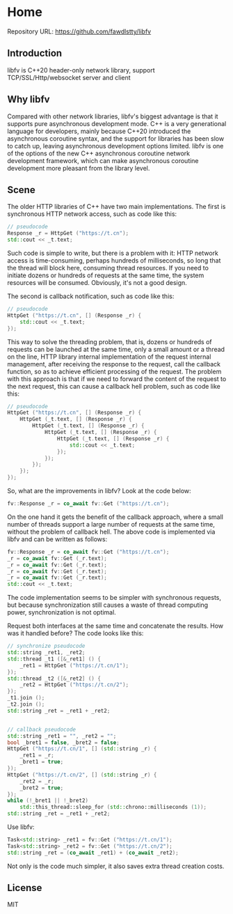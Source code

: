 # Home

Repository URL: <https://github.com/fawdlstty/libfv>

## Introduction

libfv is C++20 header-only network library, support TCP/SSL/Http/websocket server and client

## Why libfv

Compared with other network libraries, libfv's biggest advantage is that it supports pure asynchronous development mode. C++ is a very generational language for developers, mainly because C++20 introduced the asynchronous coroutine syntax, and the support for libraries has been slow to catch up, leaving asynchronous development options limited. libfv is one of the options of the new C++ asynchronous coroutine network development framework, which can make asynchronous coroutine development more pleasant from the library level.  

## Scene

The older HTTP libraries of C++ have two main implementations. The first is synchronous HTTP network access, such as code like this:

```cpp
// pseudocode
Response _r = HttpGet ("https://t.cn");
std::cout << _t.text;
```

Such code is simple to write, but there is a problem with it: HTTP network access is time-consuming, perhaps hundreds of milliseconds, so long that the thread will block here, consuming thread resources. If you need to initiate dozens or hundreds of requests at the same time, the system resources will be consumed. Obviously, it's not a good design.

The second is callback notification, such as code like this:

```cpp
// pseudocode
HttpGet ("https://t.cn", [] (Response _r) {
	std::cout << _t.text;
});
```

This way to solve the threading problem, that is, dozens or hundreds of requests can be launched at the same time, only a small amount or a thread on the line, HTTP library internal implementation of the request internal management, after receiving the response to the request, call the callback function, so as to achieve efficient processing of the request.  The problem with this approach is that if we need to forward the content of the request to the next request, this can cause a callback hell problem, such as code like this:

```cpp
// pseudocode
HttpGet ("https://t.cn", [] (Response _r) {
    HttpGet (_t.text, [] (Response _r) {
        HttpGet (_t.text, [] (Response _r) {
            HttpGet (_t.text, [] (Response _r) {
                HttpGet (_t.text, [] (Response _r) {
                    std::cout << _t.text;
                });
            });
        });
    });
});
```

So, what are the improvements in libfv? Look at the code below:

```cpp
fv::Response _r = co_await fv::Get ("https://t.cn");
```

On the one hand it gets the benefit of the callback approach, where a small number of threads support a large number of requests at the same time, without the problem of callback hell. The above code is implemented via libfv and can be written as follows:

```cpp
fv::Response _r = co_await fv::Get ("https://t.cn");
_r = co_await fv::Get (_r.text);
_r = co_await fv::Get (_r.text);
_r = co_await fv::Get (_r.text);
_r = co_await fv::Get (_r.text);
std::cout << _t.text;
```

The code implementation seems to be simpler with synchronous requests, but because synchronization still causes a waste of thread computing power, synchronization is not optimal.

Request both interfaces at the same time and concatenate the results.  How was it handled before?  The code looks like this:

```cpp
// synchronize pseudocode
std::string _ret1, _ret2;
std::thread _t1 ([&_ret1] () {
    _ret1 = HttpGet ("https://t.cn/1");
});
std::thread _t2 ([&_ret2] () {
    _ret2 = HttpGet ("https://t.cn/2");
});
_t1.join ();
_t2.join ();
std::string _ret = _ret1 + _ret2;


// callback pseudocode
std::string _ret1 = "", _ret2 = "";
bool _bret1 = false, _bret2 = false;
HttpGet ("https://t.cn/1", [] (std::string _r) {
    _ret1 = _r;
    _bret1 = true;
});
HttpGet ("https://t.cn/2", [] (std::string _r) {
    _ret2 = _r;
    _bret2 = true;
});
while (!_bret1 || !_bret2)
    std::this_thread::sleep_for (std::chrono::milliseconds (1));
std::string _ret = _ret1 + _ret2;
```

Use libfv:

```cpp
Task<std::string> _ret1 = fv::Get ("https://t.cn/1");
Task<std::string> _ret2 = fv::Get ("https://t.cn/2");
std::string _ret = (co_await _ret1) + (co_await _ret2);
```

Not only is the code much simpler, it also saves extra thread creation costs.

## License

MIT
